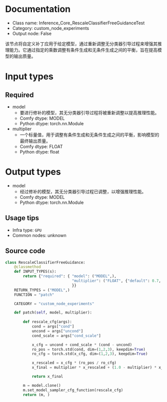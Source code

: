 
# Documentation
- Class name: Inference_Core_RescaleClassifierFreeGuidanceTest
- Category: custom_node_experiments
- Output node: False

该节点将自定义补丁应用于给定模型，通过重新调整无分类器引导过程来增强其推理能力。它通过指定的乘数调整有条件生成和无条件生成之间的平衡，旨在提高模型的输出质量。

# Input types
## Required
- model
    - 要进行修补的模型，其无分类器引导过程将被重新调整以提高推理性能。
    - Comfy dtype: MODEL
    - Python dtype: torch.nn.Module
- multiplier
    - 一个标量值，用于调整有条件生成和无条件生成之间的平衡，影响模型的最终输出质量。
    - Comfy dtype: FLOAT
    - Python dtype: float

# Output types
- model
    - 经过修补的模型，其无分类器引导过程已调整，以增强推理性能。
    - Comfy dtype: MODEL
    - Python dtype: torch.nn.Module


## Usage tips
- Infra type: `GPU`
- Common nodes: unknown


## Source code
```python
class RescaleClassifierFreeGuidance:
    @classmethod
    def INPUT_TYPES(s):
        return {"required": { "model": ("MODEL",),
                              "multiplier": ("FLOAT", {"default": 0.7, "min": 0.0, "max": 1.0, "step": 0.01}),
                              }}
    RETURN_TYPES = ("MODEL",)
    FUNCTION = "patch"

    CATEGORY = "custom_node_experiments"

    def patch(self, model, multiplier):
        
        def rescale_cfg(args):
            cond = args["cond"]
            uncond = args["uncond"]
            cond_scale = args["cond_scale"]

            x_cfg = uncond + cond_scale * (cond - uncond)
            ro_pos = torch.std(cond, dim=(1,2,3), keepdim=True)
            ro_cfg = torch.std(x_cfg, dim=(1,2,3), keepdim=True)

            x_rescaled = x_cfg * (ro_pos / ro_cfg)
            x_final = multiplier * x_rescaled + (1.0 - multiplier) * x_cfg

            return x_final

        m = model.clone()
        m.set_model_sampler_cfg_function(rescale_cfg)
        return (m, )

```

